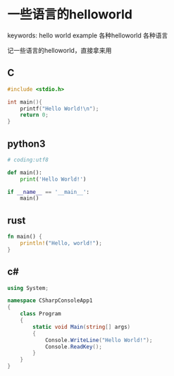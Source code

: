 # 一些语言的helloworld

keywords: hello world example 各种helloworld 各种语言  

记一些语言的helloworld，直接拿来用  

## C
```cpp
#include <stdio.h>

int main(){
    printf("Hello World!\n");
    return 0;
}
```


## python3
```python
# coding:utf8

def main():
    print('Hello World!')

if __name__ == '__main__':
    main()
```


## rust
```rust
fn main() {
    println!("Hello, world!");
}
```


## c#
```c#
using System;

namespace CSharpConsoleApp1
{
    class Program
    {
        static void Main(string[] args)
        {
            Console.WriteLine("Hello World!");
            Console.ReadKey();
        }
    }
}
```